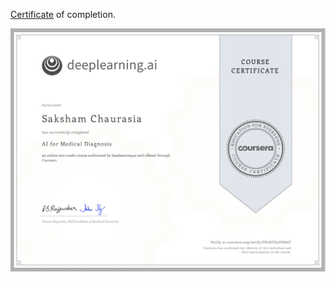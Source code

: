 [Certificate](https://www.coursera.org/account/accomplishments/certificate/VH7KTG5VHH6T) of completion.


![AI for Diagnosis](https://github.com/imsaksham-c/AI-for-Medicine-Specialization/blob/master/Certificates/AIforDiagnosis.jpg)
